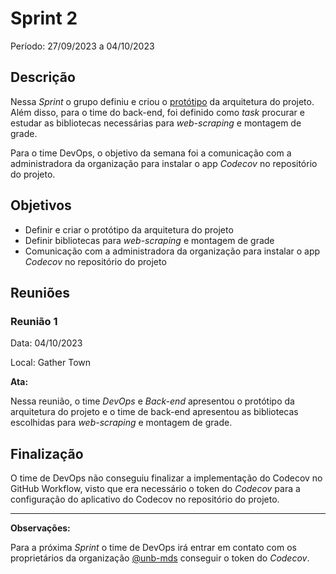 # Sprint 2

Período: 27/09/2023 a 04/10/2023

## Descrição

Nessa _Sprint_ o grupo definiu e criou o [protótipo](https://www.figma.com/file/ZhAq8LRcclpWHYi4XnUySw/Sua-Grade-UnB---System-Design?type=whiteboard&node-id=0%3A1&t=cMpcdtmFllfPV9Xq-1) da arquitetura do projeto. Além disso, para o time do back-end, foi definido como _task_ procurar e estudar as bibliotecas necessárias para *web-scraping* e montagem de grade.

Para o time DevOps, o objetivo da semana foi a comunicação com a administradora da organização para instalar o app *Codecov* no repositório do projeto.

## Objetivos

- Definir e criar o protótipo da arquitetura do projeto
- Definir bibliotecas para *web-scraping* e montagem de grade
- Comunicação com a administradora da organização para instalar o app *Codecov* no repositório do projeto

## Reuniões

### Reunião 1

Data: 04/10/2023

Local: Gather Town

**Ata:**

Nessa reunião, o time *DevOps* e *Back-end* apresentou o protótipo da arquitetura do projeto e o time de back-end apresentou as bibliotecas escolhidas para *web-scraping* e montagem de grade.

## Finalização

O time de DevOps não conseguiu finalizar a implementação do Codecov no GitHub Workflow, visto que era necessário o token do *Codecov* para a configuração do aplicativo do Codecov no repositório do projeto.

---

**Observações:**

Para a próxima _Sprint_ o time de DevOps irá entrar em contato com os proprietários da organização [@unb-mds](https://github.com/unb-mds) conseguir o token do *Codecov*.
